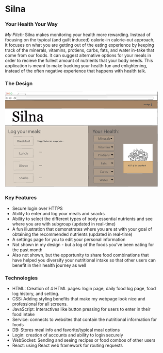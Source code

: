 # Silna 
### Your Health Your Way

_My Pitch:_
Silna makes monitoring your health more rewarding. Instead of focusing on the typical (and guilt induced) calorie-in calorie-out approach, it focuses on what you are getting out of the eating experience by keeping track of the minerals, vitamins, protiens, carbs, fats, and water in-take that come from our foods. It can suggest alternative options for your meals in order to recieve the fullest amount of nutrients that your body needs. This application is meant to make tracking your health fun and enlightening, instead of the often negative experience that happens with health talk. 

### The Design
![User's Home Page](https://github.com/katie10o/startup/blob/main/images/silna_roughDraft.png)

### Key Features
- Secure login over HTTPS
- Ability to enter and log your meals and snacks
- Ability to select the different types of body essential nutrients and see where you are with subgroup     (updated in real-time)
- A fun illustration that demonstrates where you are at with your goal of obtaining the recommended nutrients (updated in real-time)
- A settings page for you to edit your personal information
- Not shown in my design - but a log of the foods you've been eating for the past month
- Also not shown, but the opportunity to share food combinations that have helped you diversify your nutritional intake so that other users can benefit in their health journey as well


### Technologies 
- HTML: Creation of 4 HTML pages: login page, daily food log page, food log history, and setting. 
- CSS: Adding styling benefits that make my webpage look nice and professional for all screens.
- JavaScript: Interactives like button pressing for users to enter in their food intake
- Service: connects to websites that contain the nutritional information for foods
- DB: Stores meal info and favorite/typical meal options
- Login: creation of accounts and ability to login securely
- WebSocket: Sending and seeing recipes or food combos of other users
- React: using React web framework for routing requests

